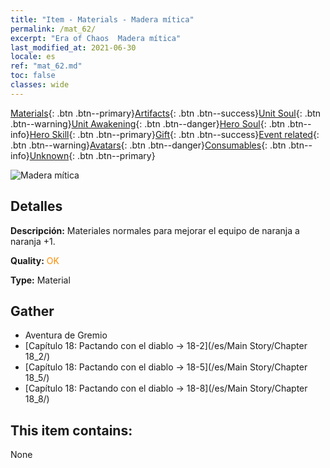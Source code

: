 ```yaml
---
title: "Item - Materials - Madera mítica"
permalink: /mat_62/
excerpt: "Era of Chaos  Madera mítica"
last_modified_at: 2021-06-30
locale: es
ref: "mat_62.md"
toc: false
classes: wide
---
```

 [Materials](/ItemsES/){: .btn .btn--primary}[Artifacts](/ItemsES/Artifacts/){: .btn .btn--success}[Unit Soul](/ItemsES/UnitSoul/){: .btn .btn--warning}[Unit Awakening](/ItemsES/UnitAwakening/){: .btn .btn--danger}[Hero Soul](/ItemsES/HeroSoul/){: .btn .btn--info}[Hero Skill](/ItemsES/HeroSkill/){: .btn .btn--primary}[Gift](/ItemsES/Gift/){: .btn .btn--success}[Event related](/ItemsES/Events/){: .btn .btn--warning}[Avatars](/ItemsES/Avatars/){: .btn .btn--danger}[Consumables](/ItemsES/Consumables/){: .btn .btn--info}[Unknown](/ItemsES/Unknown/){: .btn .btn--primary}

 ![Madera mítica](/images/t/i_cailiao_mucai3.png)

## Detalles
 **Descripción:** Materiales normales para mejorar el equipo de naranja a naranja +1.

 **Quality:** <span style="color: #FF8C00">OK</span>

 **Type:** Material

## Gather

*    Aventura de Gremio 
*    [Capítulo 18: Pactando con el diablo -> 18-2](/es/Main Story/Chapter 18_2/) 
*    [Capítulo 18: Pactando con el diablo -> 18-5](/es/Main Story/Chapter 18_5/) 
*    [Capítulo 18: Pactando con el diablo -> 18-8](/es/Main Story/Chapter 18_8/) 

## This item contains:

  None

